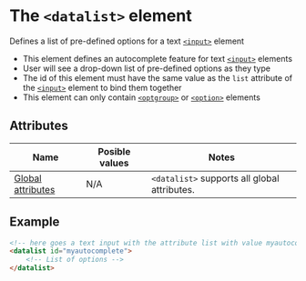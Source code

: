 # The `<datalist>` element
Defines a list of pre-defined options for a text [`<input>`](input.md) element

- This element defines an autocomplete feature for text [`<input>`](input.md) elements
- User will see a drop-down list of pre-defined options as they type
- The id of this element must have the same value as the `list` attribute of the [`<input>`](input.md) element to bind them together
- This element can only contain [`<optgroup>`](optgroup.md) or [`<option>`](option.md) elements

## Attributes
| Name | Posible values | Notes |
|-|-|-|
| [Global attributes](../first-steps/global-attributes.md) | N/A | `<datalist>` supports all global attributes. |

## Example
```html
<!-- here goes a text input with the attribute list with value myautocomplete -->
<datalist id="myautocomplete">
    <!-- List of options -->
</datalist>
```